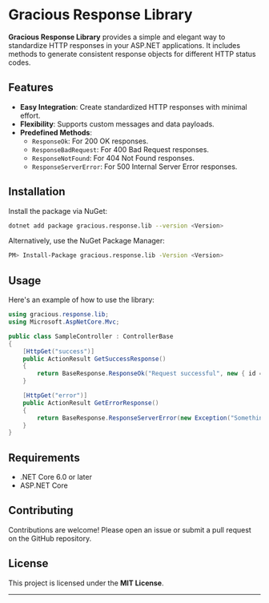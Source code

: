 # Gracious Response Library

**Gracious Response Library** provides a simple and elegant way to standardize HTTP responses in your ASP.NET applications. It includes methods to generate consistent response objects for different HTTP status codes.

## Features

- **Easy Integration**: Create standardized HTTP responses with minimal effort.
- **Flexibility**: Supports custom messages and data payloads.
- **Predefined Methods**:
  - `ResponseOk`: For 200 OK responses.
  - `ResponseBadRequest`: For 400 Bad Request responses.
  - `ResponseNotFound`: For 404 Not Found responses.
  - `ResponseServerError`: For 500 Internal Server Error responses.

## Installation

Install the package via NuGet:

```bash
dotnet add package gracious.response.lib --version <Version>
```

Alternatively, use the NuGet Package Manager:

```bash
PM> Install-Package gracious.response.lib -Version <Version>
```

## Usage

Here's an example of how to use the library:

```csharp
using gracious.response.lib;
using Microsoft.AspNetCore.Mvc;

public class SampleController : ControllerBase
{
    [HttpGet("success")]
    public ActionResult GetSuccessResponse()
    {
        return BaseResponse.ResponseOk("Request successful", new { id = 1, name = "Sample Data" });
    }

    [HttpGet("error")]
    public ActionResult GetErrorResponse()
    {
        return BaseResponse.ResponseServerError(new Exception("Something went wrong"));
    }
}
```

## Requirements

- .NET Core 6.0 or later
- ASP.NET Core

## Contributing

Contributions are welcome! Please open an issue or submit a pull request on the GitHub repository.

## License

This project is licensed under the **MIT License**.

---
